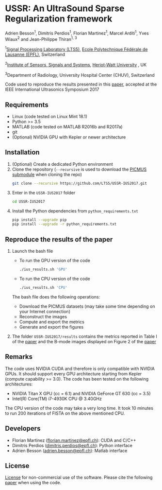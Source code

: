 # USSR: An UltraSound Sparse Regularization framework
[Ecole Polytechnique Fédérale de Lausanne (EPFL)]: http://www.epfl.ch/
[Signal Processing Laboratory (LTS5)]: http://lts5www.epfl.ch
[IEEE International Ultrasonics Symposium (IUS 2017)]: http://ewh.ieee.org/conf/ius/2017/
[Institute of Sensors, Signals and Systems]: https://www.hw.ac.uk/schools/engineering-physical-sciences/institutes/sensors-signals-systems/basp.htm
[Heriot-Watt University]:https://www.hw.ac.uk/
[paper]:https://infoscience.epfl.ch/record/229453/files/IUS2017_USSR_An_UltraSound_Sparse_Regularization_Framework.pdf
[PICMUS submodule]:https://bitbucket.org/picmus/picmus

Adrien Besson<sup>1</sup>, Dimitris Perdios<sup>1</sup>, Florian Martinez<sup>1</sup>, Marcel Arditi<sup>1</sup>, Yves Wiaux<sup>2</sup> and Jean-Philippe Thiran<sup>1, 3</sup>

<sup>1</sup>[Signal Processing Laboratory (LTS5)], [Ecole Polytechnique Fédérale de Lausanne (EPFL)], Switzerland

<sup>2</sup>[Institute of Sensors, Signals and Systems], [Heriot-Watt University] , UK

<sup>3</sup>Department of Radiology, University Hospital Center (CHUV), Switzerland

Code used to reproduce the results presented in this [paper], accepted at the IEEE International Ultrasonics Symposium 2017

## Requirements
  * Linux (code tested on Linux Mint 18.1)
  * Python >= 3.5
  * MATLAB (code tested on MATLAB R2016b and R2017a)
  * git
  * (Optional) NVIDIA GPU with Kepler or newer architecture

## Installation
1. (Optional) Create a dedicated Python environment
1. Clone the repository (``--recursive`` is used to download the [PICMUS submodule] when cloning the repo)
    ```bash
    git clone --recursive https://github.com/LTS5/USSR-IUS2017.git
    ```
1. Enter in the `USSR-IUS2017` folder
    ```bash
    cd USSR-IUS2017
    ```
1. Install the Python dependencies from `python_requirements.txt`
    ```bash
    pip install --upgrade pip
    pip install --upgrade -r python_requirements.txt
    ```

## Reproduce the results of the paper
1. Launch the bash file
    * To run the GPU version of the code
        ```bash
        ./ius_results.sh 'GPU'
        ```
    * To run the CPU version of the code
        ```bash
        ./ius_results.sh 'CPU'
        ```
    The bash file does the following operations:
     * Download the PICMUS datasets (may take some time depending on your Internet connection)
     * Reconstruct the images
     * Compute and export the metrics
     * Generate and export the figures

1. The folder `USSR-IUS2017/results` contains the metrics reported in Table I of the [paper] and the B-mode images displayed on Figure 2 of the [paper]

## Remarks
The code uses NVIDIA CUDA and therefore is only compatible with NVIDIA GPUs. It should support every GPU architecture starting from Kepler (compute capability >= 3.0).
The code has been tested on the following architectures:
 * NVIDIA Titan X GPU (cc = 6.1) and NVIDIA GeForce GT 630 (cc = 3.5)
 * Intel(R) Core(TM) i7-4930K CPU @ 3.40GHz

The CPU version of the code may take a very long time. It took 10 minutes to run 200 iterations of FISTA on the above mentioned CPU.

## Developers
 * Florian Martinez (florian.martinez@epfl.ch): CUDA and C/C++
 * Dimitris Perdios (dimitris.perdios@epfl.ch): Python interface
 * Adrien Besson (adrien.besson@epfl.ch): Matlab interface

## License
[License](LICENSE.txt) for non-commercial use of the software. Please cite the following [paper] when using the code.
